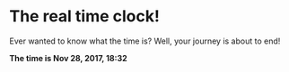 # The real time clock!

Ever wanted to know what the time is? Well, your journey is about to end!

**The time is Nov 28, 2017, 18:32**